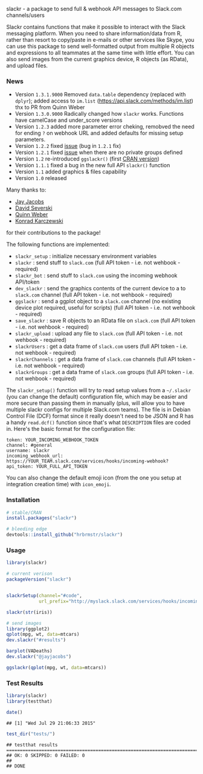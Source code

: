 slackr - a package to send full & webhook API messages to Slack.com channels/users

Slackr contains functions that make it possible to interact with the Slack messaging platform. When you need to share information/data from R, rather than resort to copy/paste in e-mails or other services like Skype, you can use this package to send well-formatted output from multiple R objects and expressions to all teammates at the same time with little effort. You can also send images from the current graphics device, R objects (as RData), and upload files.

### News

-   Version `1.3.1.9000` Removed `data.table` dependency (replaced with `dplyr`); added access to `im.list` (<https://api.slack.com/methods/im.list>) thx to PR from Quinn Weber
-   Version `1.3.0.9000` Radically changed how `slackr` works. Functions have camelCase and under\_score versions
-   Version `1.2.3` added more parameter error cheking, remobved the need for ending `?` on webhook URL and added defaults for missing setup parameters.
-   Version `1.2.2` fixed [issue](https://github.com/hrbrmstr/slackr/issues/4) (bug in `1.2.1` fix)
-   Version `1.2.1` fixed [issue](https://github.com/hrbrmstr/slackr/issues/3) when there are no private groups defined
-   Version `1.2` re-introduced `ggslackr()` (first [CRAN version](http://cran.at.r-project.org/web/packages/slackr/index.html))
-   Version `1.1.1` fixed a bug in the new full API `slackr()` function
-   Version `1.1` added graphics & files capability
-   Version `1.0` released

Many thanks to:

-   [Jay Jacobs](https://github.com/jayjacobs)
-   [David Severski](https://github.com/davidski)
-   [Quinn Weber](https://github.com/qsweber)
-   [Konrad Karczewski](https://github.com/konradjk)

for their contributions to the package!

The following functions are implemented:

-   `slackr_setup` : initialize necessary environment variables
-   `slackr` : send stuff to `slack.com` (full API token - i.e. not wehbook - required)
-   `slackr_bot` : send stuff to `slack.com` using the incoming webhook API/token
-   `dev_slackr` : send the graphics contents of the current device to a to `slack.com` channel (full API token - i.e. not wehbook - required)
-   `ggslackr` : send a ggplot object to a `slack.com` channel (no existing device plot required, useful for scripts) (full API token - i.e. not wehbook - required)
-   `save_slackr` : save R objects to an RData file on `slack.com` (full API token - i.e. not wehbook - required)
-   `slackr_upload` : upload any file to `slack.com` (full API token - i.e. not wehbook - required)
-   `slackrUsers` : get a data frame of `slack.com` users (full API token - i.e. not wehbook - required)
-   `slackrChannels` : get a data frame of `slack.com` channels (full API token - i.e. not wehbook - required)
-   `slackrGroups` : get a data frame of `slack.com` groups (full API token - i.e. not wehbook - required)

The `slackr_setup()` function will try to read setup values from a `~/.slackr` (you can change the default) configuration file, which may be easier and more secure than passing them in manually (plus, will allow you to have multiple slackr configs for multiple Slack.com teams). The file is in Debian Control File (DCF) format since it really doesn't need to be JSON and R has a handy `read.dcf()` function since that's what `DESCRIPTION` files are coded in. Here's the basic format for the configuration file:

    token: YOUR_INCOMING_WEBHOOK_TOKEN
    channel: #general
    username: slackr
    incoming_webhook_url: https://YOUR_TEAM.slack.com/services/hooks/incoming-webhook?
    api_token: YOUR_FULL_API_TOKEN

You can also change the default emoji icon (from the one you setup at integration creation time) with `icon_emoji`.

### Installation

``` r
# stable/CRAN
install.packages("slackr")

# bleeding edge
devtools::install_github("hrbrmstr/slackr")
```

### Usage

``` r
library(slackr)

# current verison
packageVersion("slackr")


slackrSetup(channel="#code", 
            url_prefix="http://myslack.slack.com/services/hooks/incoming-webhook?")

slackr(str(iris))

# send images
library(ggplot2)
qplot(mpg, wt, data=mtcars)
dev.slackr("#results")

barplot(VADeaths)
dev.slackr("@jayjacobs")

ggslackr(qplot(mpg, wt, data=mtcars))
```

### Test Results

``` r
library(slackr)
library(testthat)

date()
```

    ## [1] "Wed Jul 29 21:06:33 2015"

``` r
test_dir("tests/")
```

    ## testthat results ========================================================================================================
    ## OK: 0 SKIPPED: 0 FAILED: 0
    ## 
    ## DONE
